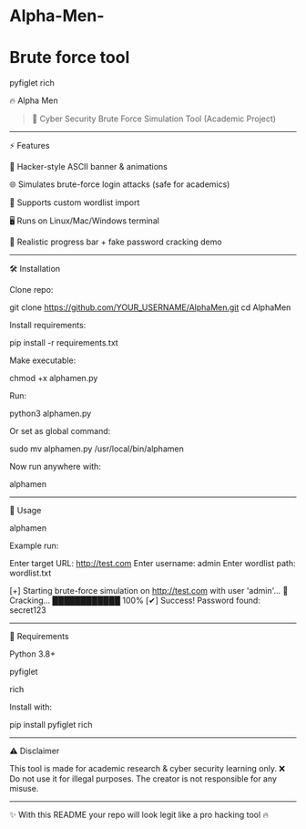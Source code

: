 # Alpha-Men-
# Brute force tool
pyfiglet
rich

🔥 Alpha Men

> 🚀 Cyber Security Brute Force Simulation Tool (Academic Project)








---

⚡ Features

🎨 Hacker-style ASCII banner & animations

🌐 Simulates brute-force login attacks (safe for academics)

📂 Supports custom wordlist import

🖥️ Runs on Linux/Mac/Windows terminal

🎯 Realistic progress bar + fake password cracking demo



---

🛠️ Installation

Clone repo:

git clone https://github.com/YOUR_USERNAME/AlphaMen.git
cd AlphaMen

Install requirements:

pip install -r requirements.txt

Make executable:

chmod +x alphamen.py

Run:

python3 alphamen.py

Or set as global command:

sudo mv alphamen.py /usr/local/bin/alphamen

Now run anywhere with:

alphamen


---

📂 Usage

alphamen

Example run:

Enter target URL: http://test.com
Enter username: admin
Enter wordlist path: wordlist.txt

[+] Starting brute-force simulation on http://test.com with user 'admin'...
🔐 Cracking... ████████████ 100%
[✔] Success! Password found: secret123


---

📜 Requirements

Python 3.8+

pyfiglet

rich


Install with:

pip install pyfiglet rich


---

⚠️ Disclaimer

This tool is made for academic research & cyber security learning only.
❌ Do not use it for illegal purposes. The creator is not responsible for any misuse.


---

✨ With this README your repo will look legit like a pro hacking tool 🔥
